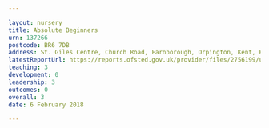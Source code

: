 ```yaml
---

layout: nursery
title: Absolute Beginners
urn: 137266
postcode: BR6 7DB
address: St. Giles Centre, Church Road, Farnborough, Orpington, Kent, BR6 7DB
latestReportUrl: https://reports.ofsted.gov.uk/provider/files/2756199/urn/137266.pdf
teaching: 3
development: 0
leadership: 3
outcomes: 0
overall: 3
date: 6 February 2018

---
```

